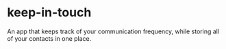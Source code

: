 # keep-in-touch
An app that keeps track of your communication frequency, while storing all of your contacts in one place.
